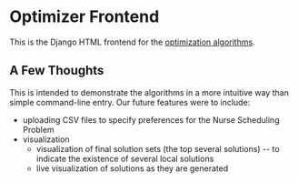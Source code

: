 # Optimizer Frontend

This is the Django HTML frontend for the [optimization algorithms](https://github.com/NicholasMerrill/Optimizer).

## A Few Thoughts

This is intended to demonstrate the algorithms in a more intuitive way than simple command-line entry. Our future features were to include:

* uploading CSV files to specify preferences for the Nurse Scheduling Problem
* visualization
  * visualization of final solution sets (the top several solutions) -- to indicate the existence of several local solutions
  * live visualization of solutions as they are generated

